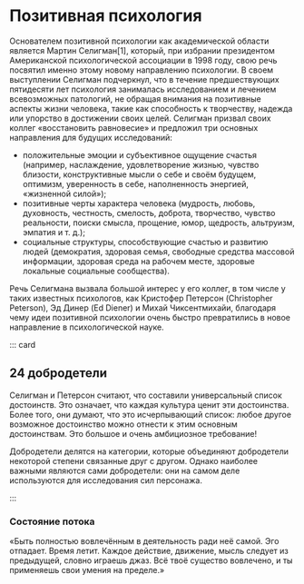 
# Позитивная психология

Основателем позитивной психологии как академической области является Мартин Селигман[1], который, при избрании президентом Американской психологической ассоциации в 1998 году, свою речь посвятил именно этому новому направлению психологии. В своем выступлении Селигман подчеркнул, что в течение предшествующих пятидесяти лет психология занималась исследованием и лечением всевозможных патологий, не обращая внимания на позитивные аспекты жизни человека, такие как способность к творчеству, надежда или упорство в достижении своих целей. Селигман призвал своих коллег «восстановить равновесие» и предложил три основных направления для будущих исследований:

- положительные эмоции и субъективное ощущение счастья (например, наслаждение, удовлетворение жизнью, чувство близости, конструктивные мысли о себе и своём будущем, оптимизм, уверенность в себе, наполненность энергией, «жизненной силой»);
- позитивные черты характера человека (мудрость, любовь, духовность, честность, смелость, доброта, творчество, чувство реальности, поиски смысла, прощение, юмор, щедрость, альтруизм, эмпатия и т. д.);
- социальные структуры, способствующие счастью и развитию людей (демократия, здоровая семья, свободные средства массовой информации, здоровая среда на рабочем месте, здоровые локальные социальные сообщества).

Речь Селигмана вызвала большой интерес у его коллег, в том числе у таких известных психологов, как Кристофер Петерсон (Christopher Peterson), Эд Динер (Ed Diener) и Михай Чиксентмихайи, благодаря чему идеи позитивной психологии очень быстро превратились в новое направление в психологической науке. 

::: card

## 24 добродетели

Селигман и Петерсон считают, что составили универсальный список достоинств. Это означает, что каждая культура ценит эти достоинства. Более того, они думают, что это исчерпывающий список: любое другое возможное достоинство можно отнести к этим основным достоинствам. Это большое и очень амбициозное требование!

Добродетели делятся на категории, которые объединяют добродетели некоторой степени связанные друг с другом. Однако наиболее важными являются сами добродетели: они на самом деле используются для исследования сил персонажа.

<positive-virtues />

:::

<quote author="Михай Чиксентмихайи">
<h3> Состояние потока </h3>
«Быть полностью вовлечённым в деятельность ради неё самой. Эго отпадает. Время летит. Каждое действие, движение, мысль следует из предыдущей, словно играешь джаз. Всё твоё существо вовлечено, и ты применяешь свои умения на пределе.»
</quote>